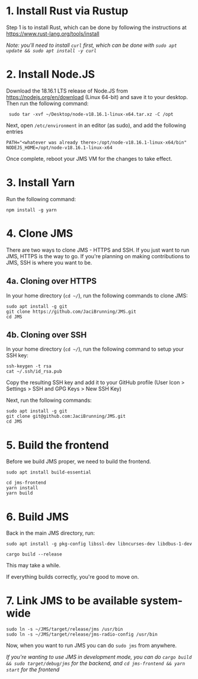 # 1. Install Rust via Rustup
Step 1 is to install Rust, which can be done by following the instructions at https://www.rust-lang.org/tools/install

*Note: you'll need to install `curl` first, which can be done with `sudo apt update && sudo apt install -y curl`*

# 2. Install Node.JS
Download the 18.16.1 LTS release of Node.JS from https://nodejs.org/en/download (Linux 64-bit) and save it to your desktop. Then run the following command:

```
 sudo tar -xvf ~/Desktop/node-v18.16.1-linux-x64.tar.xz -C /opt
```

Next, open `/etc/environment` in an editor (as sudo), and add the following entries
```
PATH="<whatever was already there>:/opt/node-v18.16.1-linux-x64/bin"
NODEJS_HOME=/opt/node-v18.16.1-linux-x64
```

Once complete, reboot your JMS VM for the changes to take effect.

# 3. Install Yarn
Run the following command:
```
npm install -g yarn
```

# 4. Clone JMS

There are two ways to clone JMS - HTTPS and SSH. If you just want to run JMS, HTTPS is the way to go. If you're planning on making contributions to JMS, SSH is where you want to be.

## 4a. Cloning over HTTPS
In your home directory (`cd ~/`), run the following commands to clone JMS:
```
sudo apt install -g git
git clone https://github.com/JaciBrunning/JMS.git
cd JMS
```

## 4b. Cloning over SSH
In your home directory (`cd ~/`), run the following command to setup your SSH key:
```
ssh-keygen -t rsa
cat ~/.ssh/id_rsa.pub
```

Copy the resulting SSH key and add it to your GitHub profile (User Icon > Settings > SSH and GPG Keys > New SSH Key)

Next, run the following commands:
```
sudo apt install -g git
git clone git@github.com:JaciBrunning/JMS.git
cd JMS
```

# 5. Build the frontend
Before we build JMS proper, we need to build the frontend. 
```
sudo apt install build-essential

cd jms-frontend
yarn install
yarn build
```

# 6. Build JMS
Back in the main JMS directory, run:
```
sudo apt install -g pkg-config libssl-dev libncurses-dev libdbus-1-dev

cargo build --release
```

This may take a while.

If everything builds correctly, you're good to move on.

# 7. Link JMS to be available system-wide
```
sudo ln -s ~/JMS/target/release/jms /usr/bin
sudo ln -s ~/JMS/target/release/jms-radio-config /usr/bin
```

Now, when you want to run JMS you can do `sudo jms` from anywhere. 

*If you're wanting to use JMS in development mode, you can do `cargo build && sudo target/debug/jms` for the backend, and `cd jms-frontend && yarn start` for the frontend*

